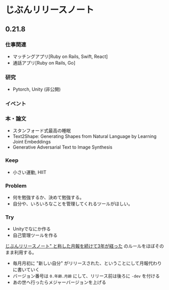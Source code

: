 # じぶんリリースノート

## 0.21.8

### 仕事関連

* マッチングアプリ[Ruby on Rails, Swift, React]
* 通話アプリ[Ruby on Rails, Go]

### 研究
* Pytorch, Unity (非公開)

### イベント

### 本・論文
* スタンフォード式最高の睡眠
* Text2Shape: Generating Shapes from Natural Language by Learning Joint Embeddings
* Generative Adversarial Text to Image Synthesis

### Keep

* 小さい運動, HIIT

### Problem

* 何を勉強するか、決めて勉強する。
* 自分や、いろいろなことを管理してくれるツールがほしい。

### Try

* Unityでなにか作る
* 自己管理ツールを作る

[じぶんリリースノート" と称した月報を続けて3年が経った](https://blog.a-know.me/entry/2019/02/02/214612) のルールをほぼそのまま利用する。

- 毎月月初に "新しい自分" がリリースされた、ということにして月報代わりに書いていく
- バージョン番号は `0.年齢.月齢` にして、リリース前は後ろに `-dev` を付ける
- あの世へ行ったらメジャーバージョンを上げる
